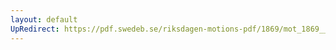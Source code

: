 ```yaml
---
layout: default
UpRedirect: https://pdf.swedeb.se/riksdagen-motions-pdf/1869/mot_1869__ak__00347/mot_1869__ak__00347_003.pdf
---
```

